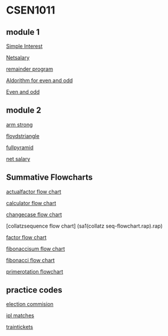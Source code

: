 # CSEN1011
## module 1
[Simple Interest](simpleinteresr.c)

[Netsalary](netsalary.c)

[remainder program](Remainderprogram.c)

[Aldorithm for even and odd](algorithmforevenorodd)

[Even and odd](evenorodd.rap)

## module 2
[arm strong](armstrong.c)

[floydstriangle](floydstriangle.exe)

[fullpyramid](fullpyramid.c)

[net salary](netsalary.c)

## Summative Flowcharts
[actualfactor flow chart](sa1(actualfactorflowchart.rap).rap)

[calculator flow chart](sa1(calculator-flowchart.rap).rap)

[changecase flow chart](sa1(changingcase-flowchart.rap).rap)

[collatzsequence flow chart] (sa1(collatz seq-flowchart.rap).rap)

[factor flow chart](sa1(factor-flowchart.rap).rap)

[fibonaccisum flow chart](sa1(fibo-sum.rap).rap)

[fibonacci flow chart](sa1(fibonacci-flowchart.rap).rap)

[primerotation flowchart](sa1(primenumber-rotation.rap).rap)

## practice codes 
[election commision](Electioncommission.c)

[ipl matches](iplmatches.c)

[traintickets](traintickets.c)




